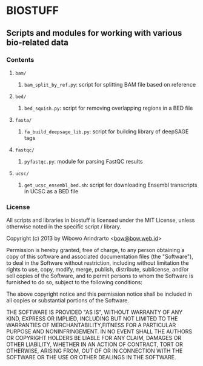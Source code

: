 BIOSTUFF
========

Scripts and modules for working with various bio-related data
-------------------------------------------------------------

### Contents

1. `bam/`

    1. `bam_split_by_ref.py`: script for splitting BAM file based on reference

2. `bed/`

    1. `bed_squish.py`: script for removing overlapping regions in a BED file

3. `fasta/`

    1. `fa_build_deepsage_lib.py`: script for building library of deepSAGE tags

4. `fastqc/`

    1. `pyfastqc.py`: module for parsing FastQC results

5. `ucsc/`

    1. `get_ucsc_ensembl_bed.sh`: script for downloading Ensembl transcripts in UCSC as a BED file


### License

All scripts and libraries in biostuff is licensed under the MIT License,
unless otherwise noted in the specific script / library.

Copyright (c) 2013 by Wibowo Arindrarto <<bow@bow.web.id>>

Permission is hereby granted, free of charge, to any person obtaining a copy of
this software and associated documentation files (the "Software"), to deal in
the Software without restriction, including without limitation the rights to
use, copy, modify, merge, publish, distribute, sublicense, and/or sell copies of
the Software, and to permit persons to whom the Software is furnished to do so,
subject to the following conditions:

The above copyright notice and this permission notice shall be included in all
copies or substantial portions of the Software.

THE SOFTWARE IS PROVIDED "AS IS", WITHOUT WARRANTY OF ANY KIND, EXPRESS OR
IMPLIED, INCLUDING BUT NOT LIMITED TO THE WARRANTIES OF MERCHANTABILITY,FITNESS
FOR A PARTICULAR PURPOSE AND NONINFRINGEMENT. IN NO EVENT SHALL THE AUTHORS OR
COPYRIGHT HOLDERS BE LIABLE FOR ANY CLAIM, DAMAGES OR OTHER LIABILITY, WHETHER
IN AN ACTION OF CONTRACT, TORT OR OTHERWISE, ARISING FROM, OUT OF OR IN
CONNECTION WITH THE SOFTWARE OR THE USE OR OTHER DEALINGS IN THE SOFTWARE.

